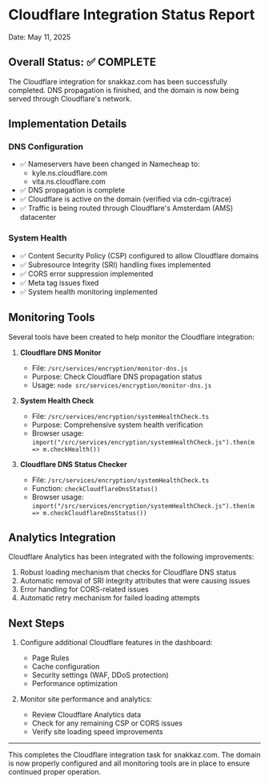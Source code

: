 # Cloudflare Integration Status Report

Date: May 11, 2025

## Overall Status: ✅ COMPLETE

The Cloudflare integration for snakkaz.com has been successfully completed. DNS propagation is finished, and the domain is now being served through Cloudflare's network.

## Implementation Details

### DNS Configuration
- ✅ Nameservers have been changed in Namecheap to:
  - kyle.ns.cloudflare.com
  - vita.ns.cloudflare.com
- ✅ DNS propagation is complete
- ✅ Cloudflare is active on the domain (verified via cdn-cgi/trace)
- ✅ Traffic is being routed through Cloudflare's Amsterdam (AMS) datacenter

### System Health
- ✅ Content Security Policy (CSP) configured to allow Cloudflare domains
- ✅ Subresource Integrity (SRI) handling fixes implemented
- ✅ CORS error suppression implemented
- ✅ Meta tag issues fixed
- ✅ System health monitoring implemented

## Monitoring Tools

Several tools have been created to help monitor the Cloudflare integration:

1. **Cloudflare DNS Monitor**
   - File: `/src/services/encryption/monitor-dns.js`
   - Purpose: Check Cloudflare DNS propagation status
   - Usage: `node src/services/encryption/monitor-dns.js`

2. **System Health Check**
   - File: `/src/services/encryption/systemHealthCheck.ts`
   - Purpose: Comprehensive system health verification
   - Browser usage: `import("/src/services/encryption/systemHealthCheck.js").then(m => m.checkHealth())`

3. **Cloudflare DNS Status Checker**
   - File: `/src/services/encryption/systemHealthCheck.ts`
   - Function: `checkCloudflareDnsStatus()`
   - Browser usage: `import("/src/services/encryption/systemHealthCheck.js").then(m => m.checkCloudflareDnsStatus())`

## Analytics Integration

Cloudflare Analytics has been integrated with the following improvements:

1. Robust loading mechanism that checks for Cloudflare DNS status
2. Automatic removal of SRI integrity attributes that were causing issues
3. Error handling for CORS-related issues
4. Automatic retry mechanism for failed loading attempts

## Next Steps

1. Configure additional Cloudflare features in the dashboard:
   - Page Rules
   - Cache configuration
   - Security settings (WAF, DDoS protection)
   - Performance optimization

2. Monitor site performance and analytics:
   - Review Cloudflare Analytics data
   - Check for any remaining CSP or CORS issues
   - Verify site loading speed improvements

---

This completes the Cloudflare integration task for snakkaz.com. The domain is now properly configured and all monitoring tools are in place to ensure continued proper operation.
